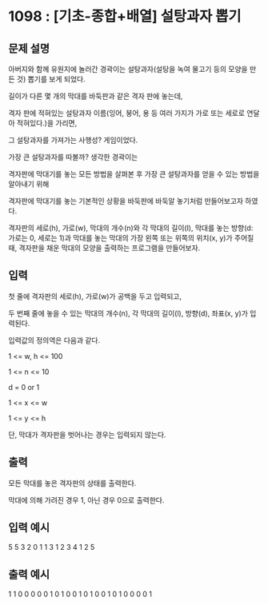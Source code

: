 # 1098 : [기초-종합+배열] 설탕과자 뽑기
  
## 문제 설명    
아버지와 함께 유원지에 놀러간 경곽이는 설탕과자(설탕을 녹여 물고기 등의 모양을 만든 것) 뽑기를 보게 되었다.

길이가 다른 몇 개의 막대를 바둑판과 같은 격자 판에 놓는데,

격자 판에 적혀있는 설탕과자 이름(잉어, 붕어, 용 등 여러 가지가 가로 또는 세로로 연달아 적혀있다.)을 가리면,

그 설탕과자를 가져가는 사행성? 게임이었다.

가장 큰 설탕과자를 따볼까? 생각한 경곽이는

격자판에 막대기를 놓는 모든 방법을 살펴본 후 가장 큰 설탕과자를 얻을 수 있는 방법을 알아내기 위해

격자판에 막대기를 놓는 기본적인 상황을 바둑판에 바둑알 놓기처럼 만들어보고자 하였다.

격자판의 세로(h), 가로(w), 막대의 개수(n)와 각 막대의 길이(l), 막대를 놓는 방향(d: 가로는 0, 세로는 1)과 막대를 놓는 막대의 가장 왼쪽 또는 위쪽의 위치(x, y)가 주어질 때, 격자판을 채운 막대의 모양을 출력하는 프로그램을 만들어보자.

## 입력
첫 줄에 격자판의 세로(h), 가로(w)가 공백을 두고 입력되고,

두 번째 줄에 놓을 수 있는 막대의 개수(n), 각 막대의 길이(l), 방향(d), 좌표(x, y)가 입력된다.

입력값의 정의역은 다음과 같다.

1 <= w, h <= 100

1 <= n <= 10

d = 0 or 1

1 <= x <= w

1 <= y <= h

단, 막대가 격자판을 벗어나는 경우는 입력되지 않는다.

## 출력
모든 막대를 놓은 격자판의 상태를 출력한다.

막대에 의해 가려진 경우 1, 아닌 경우 0으로 출력한다.

## 입력 예시   
5 5
3
2 0 1 1
3 1 2 3
4 1 2 5

## 출력 예시
1 1 0 0 0 
0 0 1 0 1 
0 0 1 0 1 
0 0 1 0 1 
0 0 0 0 1 